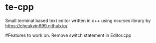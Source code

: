 # te-cpp
Small terminal based text editor written in c++ using ncurses library by https://cheukyin699.github.io/

#Features to work on. 
Remove switch statement in Editor.cpp

